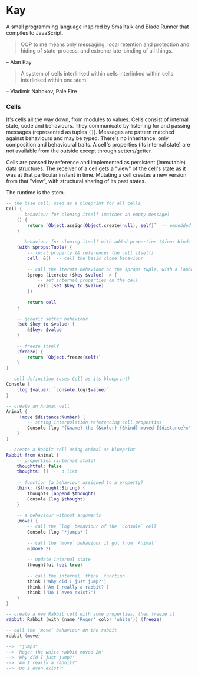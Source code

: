 # Kay

A small programming language inspired by Smalltalk and Blade Runner that compiles to JavaScript.

> OOP to me means only messaging, local retention and protection and hiding of state-process, and extreme late-binding of all things.

– Alan Kay

> A system of cells interlinked within cells interlinked within cells interlinked within one stem.

– Vladimir Nabokov, Pale Fire


### Cells

It's cells all the way down, from modules to values. Cells consist of internal state, code and behaviours. They communicate by listening for and passing messages (represented as tuples `()`). Messages are pattern matched against behaviours and may be typed. There's no inheritance, only composition and behavioural traits. A cell's properties (its internal state) are not available from the outside except through setters/getter.

Cells are passed by reference and implemented as persistent (immutable) data structures. The receiver of a cell gets a "view" of the cell's state as it was at that particular instant in time. Mutating a cell creates a new version from that "view", with structural sharing of its past states.

The runtime is the stem.

```lua
-- the base cell, used as a blueprint for all cells
Cell {
    -- behaviour for cloning itself (matches an empty message)
    () {
        return `Object.assign(Object.create(null), self)`  -- embedded ECMAScript
    }
    
    -- behaviour for cloning itself with added properties ($foo: binds a value as a local name)
    (with $props:Tuple) {
        -- local property (& references the cell itself)
        cell: &()  -- call the basic clone behaviour
        
        -- call the iterate behaviour on the $props tuple, with a lambda to iterate its elements
        $props (iterate ($key $value) -> {
            -- set internal properties on the cell
            cell (set $key to $value)
        })
        
        return cell
    }
    
    -- generic setter behaviour
    (set $key to $value) {
        &$key: $value
    }
    
    -- freeze itself
    (freeze) {
        return `Object.freeze(self)`
    }
}

-- cell definition (uses Cell as its blueprint)
Console {
    (log $value): `console.log($value)`
}

-- create an Animal cell
Animal {
     (move $distance:Number) {
        -- string interpolation referencing cell properties
        Console (log "{&name} the {&color} {&kind} moved {$distance}m")
    }
}

-- create a Rabbit cell using Animal as blueprint
Rabbit from Animal {
    -- properties (internal state)
    thoughtful: false
    thoughts: []  -- a list
    
    -- function (a behaviour assigned to a property)
    think: ($thought:String) {
        thoughts (append $thought)
        Console (log $thought)
    }
    
    -- a behaviour without arguments
    (move) {
        -- call the `log` behaviour of the `Console` cell
        Console (log '*jumps*')
        
        -- call the `move` behaviour it got from `Animal`
        &(move 2)
        
        -- update internal state
        thoughtful (set true)
        
        -- call the internal `think` function
        think ('Why did I just jump?')
        think ('Am I really a rabbit?')
        think ('Do I even exist?')
    }
}

-- create a new Rabbit cell with some properties, then freeze it
rabbit: Rabbit (with (name 'Roger' color 'white')) (freeze)

-- call the `move` behaviour on the rabbit
rabbit (move)

--> '*jumps*'
--> 'Roger the white rabbit moved 2m'
--> 'Why did I just jump?'
--> 'Am I really a rabbit?'
--> 'Do I even exist?'
```
